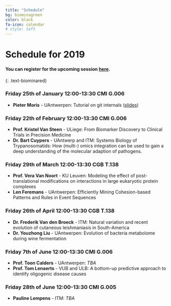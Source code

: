 ```yaml
---
title: "Schedule"
bg: biominagreen
color: black
fa-icon: calendar
# style: left
---
```


# Schedule for 2019

#### You can register for the upcoming session [here](https://goo.gl/forms/9gnNUiLWfZA59ATE2).
{: .text-biominared}

### Friday 25th of January 12:00-13:30 CMI G.006

* **Pieter Moris** - UAntwerpen: Tutorial on git internals ([slides](https://pmoris.github.io/git-gud/#/))

### Friday 22th of February 12:00-13:30 CMI G.006

* **Prof. Kristel Van Steen** - ULiege: From Biomarker Discovery to Clinical Trials in Precision Medicine
* **Dr. Bart Cuypers** - UAntwerp and ITM: Systems Biology of Trypanosomatids: How (multi-) omics integration can be used to gain a deep understanding of the molecular adaption of pathogens. 

### Friday 29th of March 12:00-13:30 CGB T.138

* **Prof. Vera Van Noort** - KU Leuven: Modeling the effect of post-translational modifications on interactions in large eukaryotic protein complexes
* **Len Feremans** - UAntwerpen: Efficiently Mining Cohesion-based Patterns and Rules in Event Sequences

### Friday 26th of April 12:00-13:30 CGB T.138

* **Dr. Frederik Van den Broeck** - ITM: Natural variation and recent evolution of cutaneous leishmaniasis in South-America
* **Dr. Youzhong Liu** - UAntwerpen: Evolution of bacteria metabolome during wine fermentation

### Friday 7th of June 12:00-13:30 CMI G.006

* **Prof. Toon Calders** - UAntwerpen: _TBA_
* **Prof. Tom Lenaerts** - VUB and ULB: A bottom-up predictive approach to identify oligogenic disease causes

### Friday 28th of June 12:00-13:30 CMI G.005

* **Pauline Lempens**  - ITM: _TBA_
